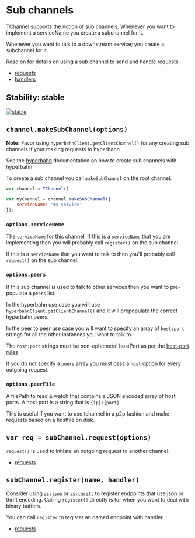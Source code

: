 # Sub channels

TChannel supports the notion of sub channels. Whenever you want
to implement a serviceName you create a subchannel for it.

Whenever you want to talk to a downstream service; you create
a subchannel for it.

Read on for details on using a sub channel to send and handle requests.

 - [requests](./requests.md)
 - [handlers](./handlers.md)

## Stability: stable

[![stable](http://badges.github.io/stability-badges/dist/stable.svg)](http://github.com/badges/stability-badges)

## `channel.makeSubChannel(options)`

**Note:** Favor using `hyperbahnClient.getClientChannel()` for
any creating sub channels if your making requests to hyperbahn

See the [hyperbahn](./hyperbahn.md) documentation on how to
create sub channels with hyperbahn

To create a sub channel you call `makeSubChannel` on the root
channel.

```js
var channel = TChannel()

var myChannel = channel.makeSubChannel({
    serviceName: 'my-service'
});
```

### `options.serviceName`

The `serviceName` for this channel. If this is a `serviceName`
that you are implementing then you will probably call `register()`
on the sub channel.

If this is a `serviceName` that you want to talk to then you'll
probably call `request()` on the sub channel.

### `options.peers`

If this sub channel is used to talk to other services then you
want to pre-populate a `peers` list. 

In the hyperbahn use case you will use
`hyperbahnClient.getClientChannel()` and it will prepopulate the
correct hyperbahn peers.

In the peer to peer use case you will want to specify an array
of `host:port` strings for all the other instances you want to
talk to.

The `host:port` strings must be non-ephemeral hostPort as per the
[host-port rules](./host-port.md)

If you do not specify a `peers` array you must pass a `host`
option for every outgoing request.

### `options.peerFile`

A filePath to read & watch that contains a JSON encoded array
of host ports. A host port is a string that is `{ip}:{port}`.

This is useful if you want to use tchannel in a p2p fashion
and make requests based on a hostfile on disk.

## `var req = subChannel.request(options)`

`request()` is used to initiate an outgoing request to another channel.

 - [requests](./requests.md)

## `subChannel.register(name, handler)`

Consider using [`as-json`](./as-json.md) or
[`as-thrift`](./as-thrift.md) to register endpoints
that use json or thrift encoding. Calling `register()` directly
is for when you want to deal with binary buffers.

You can call `register` to register an named endpoint with 
handler

 - [requests](./handlers.md)
